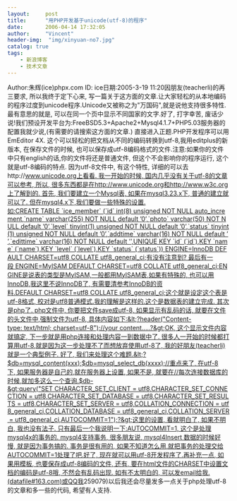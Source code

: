 ```yaml
---
layout:     post
title:      "用PHP开发基于unicode(utf-8)的程序"
date:       2006-04-14 17:32:05
author:     "Vincent"
header-img:  "img/xinyuan-no7.jpg"
catalog: true
tags:
    - 新浪博客
    - 技术文章
---
```



Author:朱辉(ice)phpx.com ID: ice日期:2005-3-19 11:20因朋友(teacherli)的再三要求, 所以我终于定下心来, 写一篇关于这方面的文章.让大家轻松的从本地编码的程序过度到unicode程序.Unicode又被称之为"万国码",就是说他支持很多特性.最有意思的就是, 可以在同一个页中显示不同国家的文字.好了, 打字幸苦, 废话少说!我们预设开发平台为:FreeBSD5.3+Apache2+Mysql4.1.7+PHP5.03服务器的配置我就少说,(有需要的请搜索这方面的文章.) 直接进入正题.PHP开发程序可以用EmEditor 4X. 这个可以轻松的把文档从不同的编码转换到utf-8,我用editplus的新版本, 在保存文件的时候, 也可以保存成utf-8编码格式的文件.注意:如果你的文件中只有english的话,你的文件将还是普通文件, 但这个不会影响你的程序运行, 这个就是utf-8编码的特点. 因为utf-8文件中, 有这个特性, 详细的可以去http://www.unicode.org上看看. 我一开始的时候, 国内几乎没有关于utf-8的文章可以参考, 所以, 很多东西都是在http://www.unicode.org和http://www.w3c.org上了解到的. 首先, 我们要建立一个Mysql表, 如果在mysql3.23.x下, 普通的建立就可以了. 但在mysql4.x下,我们要做一些特殊的设置.如:CREATE TABLE `ice_member` (`id` int(8) unsigned NOT NULL auto_increment,`name` varchar(255) NOT NULL default ’0’,`photo` varchar(50) NOT NULL default ’0’,`level` tinyint(1) unsigned NOT NULL default ’0’,`status` tinyint(1) unsigned NOT NULL default ’0’,`addtime` varchar(16) NOT NULL default ’’,`edittime` varchar(16) NOT NULL default ’’,UNIQUE KEY `id` (`id`),KEY `name` (`name`),KEY `level` (`level`),KEY `status` (`status`)) ENGINE=InnoDB DEFAULT CHARSET=utf8 COLLATE utf8_general_ci;有没有注意到? 最后有一段 ENGINE=MyISAM DEFAULT CHARSET=utf8 COLLATE utf8_general_ci;ENGINE是说表的类型是MyISAM,一般都用MyISAM表,如果有特殊的, 也可以用InnoDB,我这里不说InnoDB了, 有需要清参考InnoDB的资料.DEFAULT CHARSET=utf8 COLLATE utf8_general_ci;这个就是设定这个表是utf-8格式, 校对是utf8普通模式.我的理解是这样的.这个是数据表的建立完成. 其次是php了. php文件中, 你要把文件save成utf-8, 如果显示有乱码的话, 就要在文件的头文件中,强制文件为utf-8, 具体内容如下:&lt;?header("Content-type: text/html; charset=utf-8");//your content.....?&gt;OK, 这个显示文件内容就搞定, 下一步就是用php连接和处理内容一到数据中了. 很多人一开始的时候都打算用utf-8,就是因为这一步处理不了而想放弃使用utf-8了, 我的好朋友(teacherli)就是一个典型例子. 好了, 我们来处理这个难题.&lt;?$db=mysql_content(xxx);$db=mysql_select_db(xxxx);//重点来了, 在utf-8下, 如果服务器是自己的,就在服务器上设置, 如果不是, 就要在//每次连接数据库的时候,就加多这么一个查询.$db-&gt;query("SET CHARACTER_SET_CLIENT = utf8,CHARACTER_SET_CONNECTION = utf8,CHARACTER_SET_DATABASE = utf8,CHARACTER_SET_RESULTS = utf8,CHARACTER_SET_SERVER = utf8,COLLATION_CONNECTION = utf8_general_ci,COLLATION_DATABASE = utf8_general_ci,COLLATION_SERVER = utf8_general_ci,AUTOCOMMIT=1");?&gt;这里的设置, 看就明白了, 如果不明白, 我也没有法子. 只有最后一个我说明一下:AUTOCOMMIT=1, 这个是处理mysql4x的事务的. mysql4支持事务, 很多朋友说, mysql4Insert 数据的时候好慢, 就是因为事务搞的. 事务是很有用的, 如果不知道怎么用,就把事务的处理交给AUTOCOMMIT=1处理了吧.好了, 现在就可以用utf-8开发程序了.再补充一点, 如果用模板, 也要保存成utf-8编码的文件, 还有, 要在html文件的CHARSET中设置文档的编码是utf-8哦, 不然会有乱码出现. 如有不太明白的, 可以发email给我.(datafile#163.com)或QQ我<img>259079)以后我还会尽量发多一点关于php处理utf-8的文章和多一些的代码, 希望有人支持. 



